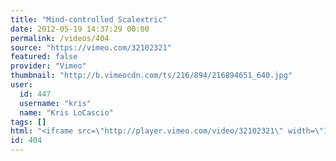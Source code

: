 ```yaml
---
title: "Mind-controlled Scalextric"
date: 2012-05-19 14:37:29 00:00
permalink: /videos/404
source: "https://vimeo.com/32102321"
featured: false
provider: "Vimeo"
thumbnail: "http://b.vimeocdn.com/ts/216/894/216894651_640.jpg"
user:
  id: 447
  username: "kris"
  name: "Kris LoCascio"
tags: []
html: "<iframe src=\"http://player.vimeo.com/video/32102321\" width=\"1280\" height=\"720\" frameborder=\"0\" webkitallowfullscreen mozallowfullscreen allowfullscreen></iframe>"
id: 404
---
```


